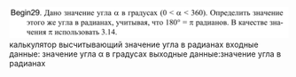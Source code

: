 ![alt text](image.png)
калькулятор высчитывающий значение угла в радианах
входные данные: значение угла α в градусах
выходные данные:значение угла в радианах
